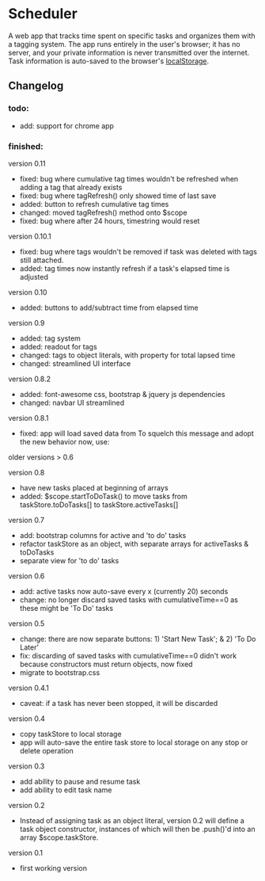 # Scheduler

A web app that tracks time spent on specific tasks and organizes them with a tagging system. The app runs entirely in the user's browser; it has no server, and your private information is never transmitted over the internet. Task information is auto-saved to the browser's [localStorage](https://developer.mozilla.org/en-US/docs/Web/API/Storage/LocalStorage).

## Changelog

### todo:
* add: support for chrome app

### finished:

version 0.11
* fixed: bug where cumulative tag times wouldn't be refreshed when adding a tag that already exists
* fixed: bug where tagRefresh() only showed time of last save
* added: button to refresh cumulative tag times
* changed: moved tagRefresh() method onto $scope
* fixed: bug where after 24 hours, timestring would reset

version 0.10.1
* fixed: bug where tags wouldn't be removed if task was deleted with tags still attached.
* added: tag times now instantly refresh if a task's elapsed time is adjusted

version 0.10
* added: buttons to add/subtract time from elapsed time

version 0.9
* added: tag system
* added: readout for tags
* changed: tags to object literals, with property for total lapsed time
* changed: streamlined UI interface

version 0.8.2
* added: font-awesome css, bootstrap & jquery js dependencies
* changed: navbar UI streamlined

version 0.8.1
* fixed: app will load saved data from
To squelch this message and adopt the new behavior now, use:

 older versions > 0.6

version 0.8
* have new tasks placed at beginning of arrays
* added: $scope.startToDoTask() to move tasks from taskStore.toDoTasks[] to taskStore.activeTasks[]

version 0.7
* add: bootstrap columns for active and 'to do' tasks
* refactor taskStore as an object, with separate arrays for activeTasks & toDoTasks
* separate view for 'to do' tasks

version 0.6
* add: active tasks now auto-save every x (currently 20) seconds
* change: no longer discard saved tasks with cumulativeTime==0 as these might be 'To Do' tasks

version 0.5
* change: there are now separate buttons: 1) 'Start New Task'; & 2) 'To Do Later'
* fix: discarding of saved tasks with cumulativeTime==0 didn't work because constructors must return objects, now fixed
* migrate to bootstrap.css

version 0.4.1
* caveat: if a task has never been stopped, it will be discarded

version 0.4
* copy taskStore to local storage
* app will auto-save the entire task store to local storage on any stop or delete operation

version 0.3
* add ability to pause and resume task
* add ability to edit task name

version 0.2
* Instead of assigning task as an object literal, version 0.2 will define a task object constructor, instances of which will then be .push()'d into an array $scope.taskStore.

version 0.1
* first working version
